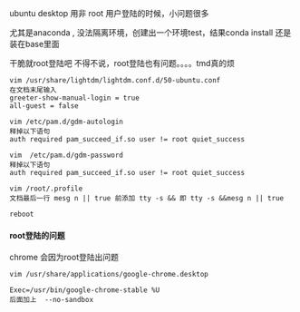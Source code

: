 ubuntu desktop 用非 root 用户登陆的时候，小问题很多

尤其是anaconda , 没法隔离环境，创建出一个环境test，结果conda install 还是装在base里面



干脆就root登陆吧  不得不说，root登陆也有问题。。。。tmd真的烦



```shell
vim /usr/share/lightdm/lightdm.conf.d/50-ubuntu.conf
在文档末尾输入
greeter-show-manual-login = true
all-guest = false

vim /etc/pam.d/gdm-autologin 
释掉以下语句
auth required pam_succeed_if.so user != root quiet_success

vim  /etc/pam.d/gdm-password
释掉以下语句
auth required pam_succeed_if.so user != root quiet_success

vim /root/.profile
文档最后一行 mesg n || true 前添加 tty -s && 即 tty -s &&mesg n || true

reboot
```



#### root登陆的问题

chrome 会因为root登陆出问题

```shell
vim /usr/share/applications/google-chrome.desktop 

Exec=/usr/bin/google-chrome-stable %U
后面加上  --no-sandbox
```